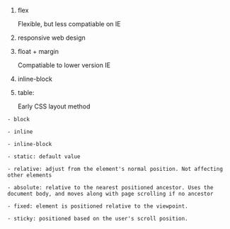 
<!-- ============================ Common Layout Design ============================= -->

1. flex

    Flexible, but less compatiable on IE

2. responsive web design

3. float + margin

    Compatiable to lower version IE

4. inline-block

5. table:

    Early CSS layout method





<!-- ============================ Common Layout Attributes ======================= -->

<display>

    - block 

    - inline

    - inline-block

<position>

    - static: default value

    - relative: adjust from the element's normal position. Not affecting other elements

    - absolute: relative to the nearest positioned ancestor. Uses the document body, and moves along with page scrolling if no ancestor

    - fixed: element is positioned relative to the viewpoint.

    - sticky: positioned based on the user's scroll position. 
